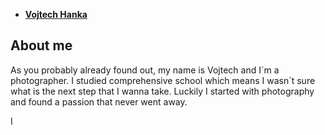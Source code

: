 - [**Vojtech Hanka**](../index.md)



## About me

As you probably already found out, my name is Vojtech and I´m a photographer.
I studied comprehensive school which means I wasn´t sure what is the next step that I wanna take. Luckily I started with photography and found a passion that never went away.

I 
